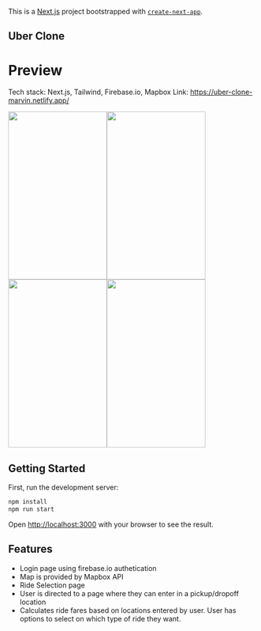 This is a [Next.js](https://nextjs.org/) project bootstrapped with [`create-next-app`](https://github.com/vercel/next.js/tree/canary/packages/create-next-app).
## Uber Clone 

# Preview

Tech stack: Next.js, Tailwind, Firebase.io, Mapbox
Link: https://uber-clone-marvin.netlify.app/


<img src="https://i.gyazo.com/d159945bf732b2516d7e06cf3ca8fa43.png" width="200px" height="340px"><img src="https://i.gyazo.com/d5fa28b4af45e769029c420f5c6be479.png" width="200px" height="340px"> <img src="https://i.gyazo.com/73dc6eca37737853fe153ca2ee6a5791.png" width="200px" height="340px"><img src="https://i.gyazo.com/9221fd429b3646e54b276bc91bc1df32.png" width="200px" height="340px">

## Getting Started

First, run the development server:

```bash
npm install
npm run start
```

Open [http://localhost:3000](http://localhost:3000) with your browser to see the result.


## Features
- Login page using firebase.io authetication
- Map is provided by Mapbox API
- Ride Selection page
- User is directed to a page where they can enter in a pickup/dropoff location
- Calculates ride fares based on locations entered by user. User has options to select on which type of ride they want. 
